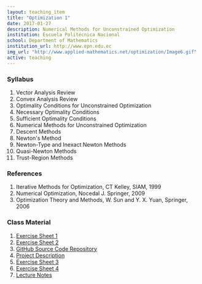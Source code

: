```yaml
---
layout: teaching_item
title: "Optimization 1"
date: 2017-01-27
description: Numerical Methods for Unconstrained Optimization
institution: Escuela Politécnica Nacional
school: Department of Mathematics
institution_url: http://www.epn.edu.ec
img_url: "http://www.applied-mathematics.net/optimization/Image6.gif"
active: teaching
---
```


### Syllabus
1. Vector Analysis Review
2. Convex Analysis Review
3. Optimality Conditions for Unconstrained Optimization
  1. Necessary Optimality Conditions
  2. Sufficient Optimality Conditions
4. Numerical Methods for Unconstrained Optimization
  1. Descent Methods
  2. Newton's Method
  3. Newton-Type and Inexact Newton Methods
  4. Quasi-Newton Methods
  5. Trust-Region Methods

### References
1. Iterative Methods for Optimization, CT Kelley, SIAM, 1999
2. Numerical Optimization, Nocedal J. Springer, 2009
3. Optimization Theory and Methods, W. Sun and Y. X. Yuan, Springer, 2006

### Class Material
1. [Exercise Sheet 1](https://epnecuador-my.sharepoint.com/personal/david_villacis01_epn_edu_ec/_layouts/15/guestaccess.aspx?docid=1337cf40c21ab48198078cb79401fca68&authkey=AYIJxd2ztXex2uCSyxobjvE)
2. [Exercise Sheet 2](https://epnecuador-my.sharepoint.com/personal/david_villacis01_epn_edu_ec/_layouts/15/guestaccess.aspx?docid=11c2e36f2738c4c7193c5f9581a813e53&authkey=Abg91SqIIqFB4yavPSKw5iI)
3. [GitHub Source Code Repository](https://github.com/dvillacis/Optimization_1)
4. [Project Description](https://epnecuador-my.sharepoint.com/personal/david_villacis01_epn_edu_ec/_layouts/15/guestaccess.aspx?docid=168fc49e926dc44dd9f7976af54222b3d&authkey=AaV_2RnViVMyKAA-U-a9QTc)
5. [Exercise Sheet 3](https://epnecuador-my.sharepoint.com/personal/david_villacis01_epn_edu_ec/_layouts/15/guestaccess.aspx?docid=15767dd7d1ac1444baff4d37cad697f51&authkey=AQFbQtATDHjWQ6l6WWmhRzw)
6. [Exercise Sheet 4](https://epnecuador-my.sharepoint.com/personal/david_villacis01_epn_edu_ec/_layouts/15/guestaccess.aspx?docid=0c5ec3f07433047649d3e04deae413bed&authkey=AVrHdKviQvTDHyVYZ_N7zL0)
7. [Lecture Notes](https://epnecuador-my.sharepoint.com/personal/david_villacis01_epn_edu_ec/_layouts/15/guestaccess.aspx?docid=09bfb5000f8044881a9e6631a4a165648&authkey=AXYqB-jX2QEjhrbyJnkEwn8)
